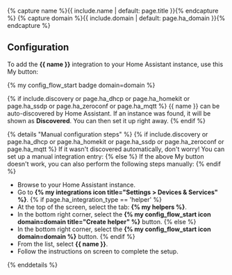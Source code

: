 {% capture name %}{{ include.name | default: page.title }}{% endcapture %}
{% capture domain %}{{ include.domain | default: page.ha_domain }}{% endcapture %}

## Configuration

To add the **{{ name }}** integration to your Home Assistant instance, use this My button:

{% my config_flow_start badge domain=domain %}

{% if include.discovery or page.ha_dhcp or page.ha_homekit or page.ha_ssdp or page.ha_zeroconf or page.ha_mqtt %}
{{ name }} can be auto-discovered by Home Assistant. If an instance was found,
it will be shown as **Discovered**. You can then set it up right away.
{% endif %}

{% details "Manual configuration steps" %}
{% if include.discovery or page.ha_dhcp or page.ha_homekit or page.ha_ssdp or page.ha_zeroconf or page.ha_mqtt %}
If it wasn't discovered automatically, don't worry! You can set up a
manual integration entry:
{% else %}
If the above My button doesn't work, you can also perform the following steps
manually:
{% endif %}

- Browse to your Home Assistant instance.
- Go to **{% my integrations icon title="Settings > Devices & Services" %}**.
{% if page.ha_integration_type == 'helper' %}
- At the top of the screen, select the tab: **{% my helpers %}**.
- In the bottom right corner, select the
  **{% my config_flow_start icon domain=domain title="Create helper" %}** button.
{% else %}
- In the bottom right corner, select the
  **{% my config_flow_start icon domain=domain %}** button.
{% endif %}
- From the list, select **{{ name }}**.
- Follow the instructions on screen to complete the setup.

{% enddetails %}
